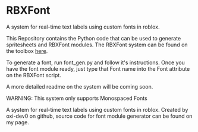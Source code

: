 # RBXFont
A system for real-time text labels using custom fonts in roblox.

This Repository contains the Python code that can be used to generate spritesheets and RBXFont modules.
The RBXFont system can be found on the toolbox [here](LINK).

To generate a font, run font_gen.py and follow it's instructions. Once you have the font module ready, just type that Font name into the Font attribute on the RBXFont script.

A more detailed readme on the system will be coming soon.

WARNING: This system only supports Monospaced Fonts


A system for real-time text labels using custom fonts in roblox.
Created by oxi-dev0 on github, source code for font module generator can be found on my page.